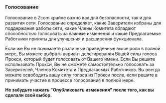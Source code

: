 ### Голосование

Голосование в Zcom крайне важно как для безопасности, так и для развития сети. Голосование определяет, какие Заверители избраны для поддержания работы сети, какие Члены Комитета обладают способностью голосовать за важные изменения и какие Предлагаемые Работники приняты для улучшения и расширения функционала.

Если же Вы не понимаете различные приведенные выше роли в полной мере, Вы можете выбрать вариант делегирования Вашей силы голоса Прокси, который будет голосовать от Вашего имени. Если Вы решите использовать Прокси, Вы не сможете самостоятельно голосовать за Заверителей, Членов Комитета и Предлагаемых Работников. Вы всегда можете освободить вашу силу голоса из Прокси после, если решите в принимать участие в процессе голосования в полной мере.

**Не забудьте нажать "Опубликовать изменения" после того, как вы сделали свой выбор.**